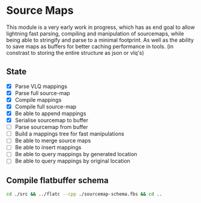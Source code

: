 # Source Maps

This module is a very early work in progress, which has as end goal to allow lightning fast parsing, compiling and manipulation of sourcemaps, while being able to stringify and parse to a minimal footprint. As well as the ability to save maps as buffers for better caching performance in tools. (in constrast to storing the entire structure as json or vlq's)

## State

- [x] Parse VLQ mappings
- [x] Parse full source-map
- [x] Compile mappings
- [x] Compile full source-map
- [x] Be able to append mappings
- [x] Serialise sourcemap to buffer
- [ ] Parse sourcemap from buffer
- [ ] Build a mappings tree for fast manipulations
- [ ] Be able to merge source maps
- [ ] Be able to insert mappings
- [ ] Be able to query mappings by generated location
- [ ] Be able to query mappings by original location

## Compile flatbuffer schema

```bash
cd ./src && ../flatc --cpp ./sourcemap-schema.fbs && cd ..
```
